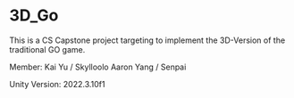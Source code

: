 # 3D_Go
This is a CS Capstone project targeting to implement the 3D-Version of the traditional GO game.

Member: 
        Kai Yu / Skylloolo
        Aaron Yang / Senpai

Unity Version: 2022.3.10f1
